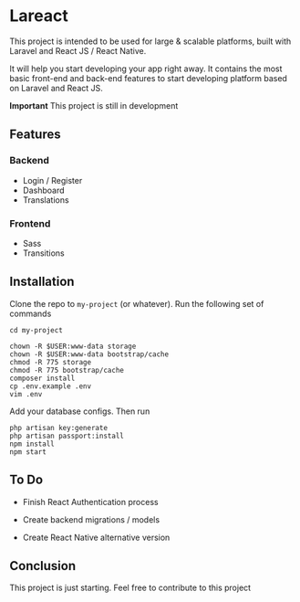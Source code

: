 # Lareact

This project is intended to be used for large & scalable platforms, built with Laravel and React JS / React Native.

It will help you start developing your app right away. It contains the most basic front-end and back-end features to start developing platform based on Laravel and React JS.

**Important** This project is still in development



## Features

### Backend
- Login / Register
- Dashboard
- Translations
### Frontend
- Sass
- Transitions









## Installation

Clone the repo to `my-project` (or whatever). Run the following set of commands
```
cd my-project
```
```
chown -R $USER:www-data storage
chown -R $USER:www-data bootstrap/cache
chmod -R 775 storage
chmod -R 775 bootstrap/cache
composer install
cp .env.example .env
vim .env
```
Add your database configs. Then run
```
php artisan key:generate
php artisan passport:install
npm install
npm start
```


## To Do

- Finish React Authentication process

- Create backend migrations / models
- Create React Native alternative version


## Conclusion
This project is just starting. Feel free to contribute to this project
